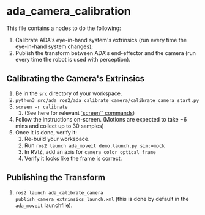 # ada_camera_calibration

This file contains a nodes to do the following:

1. Calibrate ADA's eye-in-hand system's extrinsics (run every time the eye-in-hand system changes);
2. Publish the transform between ADA's end-effector and the camera (run every time the robot is used with perception).

## Calibrating the Camera's Extrinsics

1. Be in the `src` directory of your workspace.
2. `python3 src/ada_ros2/ada_calibrate_camera/calibrate_camera_start.py`
3. `screen -r calibrate`
   1. (See here for relevant [\`screen\`\` commands](https://gist.github.com/jctosta/af918e1618682638aa82))
4. Follow the instructions on-screen. (Motions are expected to take ~6 mins and collect up to 30 samples)
5. Once it is done, verify it:
   1. Re-build your workspace.
   2. Run `ros2 launch ada_moveit demo.launch.py sim:=mock`
   3. In RVIZ, add an axis for `camera_color_optical_frame`
   4. Verify it looks like the frame is correct.

## Publishing the Transform

1. `ros2 launch ada_calibrate_camera publish_camera_extrinsics_launch.xml` (this is done by default in the `ada_moveit` launchfile).
